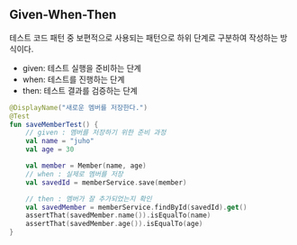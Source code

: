 ## Given-When-Then

테스트 코드 패턴 중 보편적으로 사용되는 패턴으로 하위 단계로 구분하여 작성하는 방식이다.
- given: 테스트 실행을 준비하는 단계 
- when: 테스트를 진행하는 단계
- then: 테스트 결과를 검증하는 단계

```kotlin
@DisplayName("새로운 멤버를 저장한다.")
@Test
fun saveMemberTest() {
    // given : 멤버를 저장하기 위한 준비 과정
    val name = "juho"
    val age = 30

    val member = Member(name, age)
    // when : 실제로 멤버를 저장
    val savedId = memberService.save(member)

    // then : 멤버가 잘 추가되었는지 확인
    val savedMember = memberService.findById(savedId).get()
    assertThat(savedMember.name()).isEqualTo(name)
    assertThat(savedMember.age()).isEqualTo(age)
}
```
